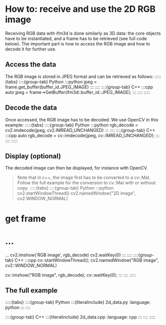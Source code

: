 # How to: receive and use the 2D RGB image

Receiving RGB data with ifm3d is done similarly as 3D data: the core objects have to be instantiated, and a frame has to be retrieved (see full code below). 
The important part is how to access the RGB image and how to decode it for further use.

## Access the data
The RGB image is stored in JPEG format and can be retrieved as follows:
:::::{tabs}
::::{group-tab} Python
:::python
jpeg = frame.get_buffer(buffer_id.JPEG_IMAGE)
:::
::::
::::{group-tab} C++
:::cpp
auto jpeg = frame->GetBuffer(ifm3d::buffer_id::JPEG_IMAGE);
:::
::::
:::::

## Decode the data
Once accessed, the RGB image has to be decoded. We use OpenCV in this example:
:::::{tabs}
::::{group-tab} Python
:::python
rgb_decode = cv2.imdecode(jpeg, cv2.IMREAD_UNCHANGED)
:::
::::
::::{group-tab} C++
:::cpp
auto rgb_decode = cv::imdecode(jpeg, cv::IMREAD_UNCHANGED);
:::
::::
:::::

## Display (optional)
The decoded image can then be displayed, for instance with OpenCV. 
> Note that in c++, the image first has to be converted to a cv::Mat.
> Follow the full example for the conversion to cv::Mat with or without copy.
:::::{tabs}
::::{group-tab} Python
:::python
cv2.startWindowThread()
cv2.namedWindow("2D image", cv2.WINDOW_NORMAL)
# get frame
# ...
... 
cv2.imshow('RGB image', rgb_decode)
cv2.waitKey(0)
:::
::::
::::{group-tab} C++
:::cpp
cv::startWindowThread();
cv2.namedWindow("RGB image", cv2::WINDOW_NORMAL)

cv::imshow("RGB image", rgb_decode);
cv::waitKey(0);
:::
::::
:::::

## The full example
:::::{tabs}
::::{group-tab} Python
:::{literalinclude} 2d_data.py
:language: python
:::
::::

::::{group-tab} C++
:::{literalinclude} 2d_data.cpp
:language: cpp
:::
::::
:::::
